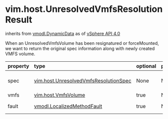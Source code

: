 vim.host.UnresolvedVmfsResolutionResult
=======================================
inherits from [vmodl.DynamicData](docs/vmodl.DynamicData.md)
as of [vSphere API 4.0](vim.version.md#vim.version.version5)


When an UnresolvedVmfsVolume has been resignatured or forceMounted, we want to    return the original spec information along with newly created VMFS volume.

| property | type | optional | priv | desc |
|:---------|:-----|:---------|:-----|:-----|
| spec | [vim.host.UnresolvedVmfsResolutionSpec](vim.host.UnresolvedVmfsResolutionSpec.md "vim.host.UnresolvedVmfsResolutionSpec") | None | None | The original UnresolvedVmfsResolutionSpec which user had specified |
| vmfs | [vim.host.VmfsVolume](vim.host.VmfsVolume.md "vim.host.VmfsVolume") | true | None | Newly created VmfsVolume |
| fault | [vmodl.LocalizedMethodFault](vmodl.LocalizedMethodFault.md "vmodl.LocalizedMethodFault") | true | None | 'fault' would be set if the operation was not successful |


